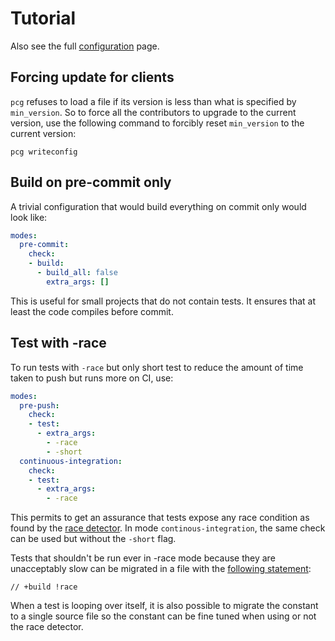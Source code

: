 Tutorial
========

Also see the full [configuration](CONFIGURATION.md) page.


Forcing update for clients
--------------------------

`pcg` refuses to load a file if its version is less than what is specified by
`min_version`. So to force all the contributors to upgrade to the current
version, use the following command to forcibly reset `min_version` to the
current version:

    pcg writeconfig


Build on pre-commit only
------------------------

A trivial configuration that would build everything on commit only would look
like:

```yaml
modes:
  pre-commit:
    check:
    - build:
      - build_all: false
        extra_args: []
```

This is useful for small projects that do not contain tests. It ensures that at
least the code compiles before commit.


Test with -race
---------------

To run tests with `-race` but only short test to reduce the amount of time taken
to push but runs more on CI, use:

```yaml
modes:
  pre-push:
    check:
    - test:
      - extra_args:
        - -race
        - -short
  continuous-integration:
    check:
    - test:
      - extra_args:
        - -race
```

This permits to get an assurance that tests expose any race condition as found
by the [race detector](http://blog.golang.org/race-detector). In mode
`continous-integration`, the same check can be used but without the `-short`
flag.

Tests that shouldn't be run ever in -race mode because they are unacceptably
slow can be migrated in a file with the [following
statement](http://golang.org/doc/articles/race_detector.html#Excluding_Tests):

    // +build !race

When a test is looping over itself, it is also possible to migrate the constant
to a single source file so the constant can be fine tuned when using or not the
race detector.
